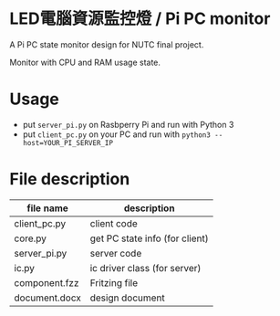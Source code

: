 # LED電腦資源監控燈 / Pi PC monitor
A Pi PC state monitor design for NUTC final project.

Monitor with CPU and RAM usage state.

# Usage
- put `server_pi.py` on Rasbperry Pi and run with Python 3
- put `client_pc.py` on your PC and run with `python3 --host=YOUR_PI_SERVER_IP`

# File description
file name     | description
--------------|------------
client_pc.py  | client code
core.py       | get PC state info (for client)
server_pi.py  | server code
ic.py         | ic driver class (for server)
component.fzz | Fritzing file
document.docx | design document

